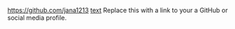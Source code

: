 https://github.com/jana1213
[text](https://example.com)
Replace this with a link to your a GitHub or social media profile.
